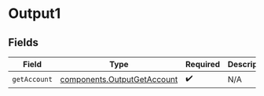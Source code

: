 # Output1


## Fields

| Field                                                                      | Type                                                                       | Required                                                                   | Description                                                                |
| -------------------------------------------------------------------------- | -------------------------------------------------------------------------- | -------------------------------------------------------------------------- | -------------------------------------------------------------------------- |
| `getAccount`                                                               | [components.OutputGetAccount](../../models/components/outputgetaccount.md) | :heavy_check_mark:                                                         | N/A                                                                        |